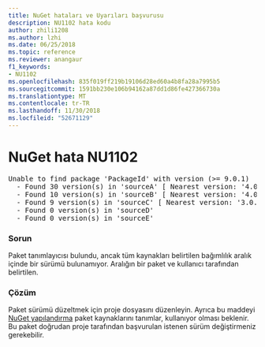 ```yaml
---
title: NuGet hataları ve Uyarıları başvurusu
description: NU1102 hata kodu
author: zhili1208
ms.author: lzhi
ms.date: 06/25/2018
ms.topic: reference
ms.reviewer: anangaur
f1_keywords:
- NU1102
ms.openlocfilehash: 835f019ff219b19106d28ed60a4b8fa28a7995b5
ms.sourcegitcommit: 1591bb230e106b94162a87dd1d86fe427366730a
ms.translationtype: MT
ms.contentlocale: tr-TR
ms.lasthandoff: 11/30/2018
ms.locfileid: "52671129"
---
```

# <a name="nuget-error-nu1102"></a>NuGet hata NU1102

<pre>Unable to find package 'PackageId' with version (>= 9.0.1)<br/>  - Found 30 version(s) in 'sourceA' [ Nearest version: '4.0.0' ]<br/>  - Found 10 version(s) in 'sourceB' [ Nearest version: '4.0.0-rc-2129' ]<br/>  - Found 9 version(s) in 'sourceC' [ Nearest version: '3.0.0-beta-00032' ]<br/>  - Found 0 version(s) in 'sourceD'<br/>  - Found 0 version(s) in 'sourceE'</pre>

### <a name="issue"></a>Sorun
Paket tanımlayıcısı bulundu, ancak tüm kaynakları belirtilen bağımlılık aralık içinde bir sürümü bulunamıyor. Aralığın bir paket ve kullanıcı tarafından belirtilen.

### <a name="solution"></a>Çözüm
Paket sürümü düzeltmek için proje dosyasını düzenleyin. Ayrıca bu maddeyi [NuGet yapılandırma](../../consume-packages/Configuring-NuGet-Behavior.md) paket kaynaklarını tanımlar, kullanıyor olması beklenir. Bu paket doğrudan proje tarafından başvurulan istenen sürüm değiştirmeniz gerekebilir.
